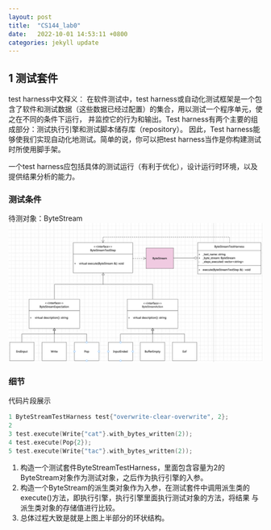 ```yaml
---
layout: post
title:  "CS144_lab0"
date:   2022-10-01 14:53:11 +0800
categories: jekyll update
---
```

## 1 测试套件
test harness中文释义：
在软件测试中，test harness或自动化测试框架是一个包含了软件和测试数据（这些数据已经过配置）的集合，用以测试一个程序单元，使之在不同的条件下运行，
并监控它的行为和输出。Test harness有两个主要的组成部分：测试执行引擎和测试脚本储存库（repository）。
因此，Test harness能够使我们实现自动化地测试。简单的说，你可以把test harness当作是你构建测试时所使用脚手架。

一个test harness应包括具体的测试运行（有利于优化），设计运行时环境，以及提供结果分析的能力。

### 测试条件
待测对象：ByteStream
![img.png](https://github.com/GbuHti/gbuhti.github.io/blob/gh-pages/_posts/pic/harness_uml_class.png)

### 细节
代码片段展示
```c++
1 ByteStreamTestHarness test{"overwrite-clear-overwrite", 2};
2 
3 test.execute(Write{"cat"}.with_bytes_written(2));
4 test.execute(Pop{2});
5 test.execute(Write{"tac"}.with_bytes_written(2));
```
1. 构造一个测试套件ByteStreamTestHarness，里面包含容量为2的ByteStream对象作为测试对象，之后作为执行引擎的入参。
2. 构造一个ByteStream的派生类对象作为入参，在测试套件中调用派生类的execute()方法，即执行引擎，执行引擎里面执行测试对象的方法，将结果
与派生类对象的存储值进行比较。
3. 总体过程大致是就是上图上半部分的环状结构。
